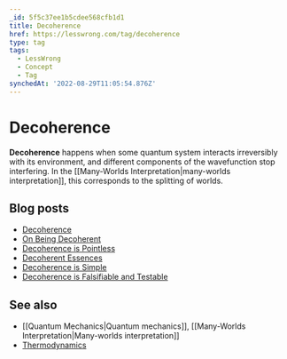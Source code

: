```yaml
---
_id: 5f5c37ee1b5cdee568cfb1d1
title: Decoherence
href: https://lesswrong.com/tag/decoherence
type: tag
tags:
  - LessWrong
  - Concept
  - Tag
synchedAt: '2022-08-29T11:05:54.876Z'
---
```

# Decoherence

**Decoherence** happens when some quantum system interacts irreversibly with its environment, and different components of the wavefunction stop interfering. In the [[Many-Worlds Interpretation|many-worlds interpretation]], this corresponds to the splitting of worlds.

## Blog posts

*   [Decoherence](http://lesswrong.com/lw/pp/decoherence/)
*   [On Being Decoherent](http://lesswrong.com/lw/pu/on_being_decoherent/)
*   [Decoherence is Pointless](http://lesswrong.com/lw/pw/decoherence_is_pointless/)
*   [Decoherent Essences](http://lesswrong.com/lw/px/decoherent_essences/)
*   [Decoherence is Simple](http://lesswrong.com/lw/q3/decoherence_is_simple/)
*   [Decoherence is Falsifiable and Testable](http://lesswrong.com/lw/q4/decoherence_is_falsifiable_and_testable/)

## See also

*   [[Quantum Mechanics|Quantum mechanics]], [[Many-Worlds Interpretation|Many-worlds interpretation]]
*   [Thermodynamics](https://wiki.lesswrong.com/wiki/Thermodynamics)